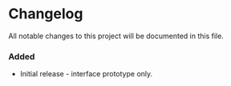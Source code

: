 # Changelog

All notable changes to this project will be documented in this file.

### Added

- Initial release - interface prototype only.
